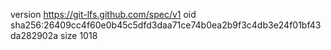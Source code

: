 version https://git-lfs.github.com/spec/v1
oid sha256:26409cc4f60e0b45c5dfd3daa71ce74b0ea2b9f3c4db3e24f01bf43da282902a
size 1018
